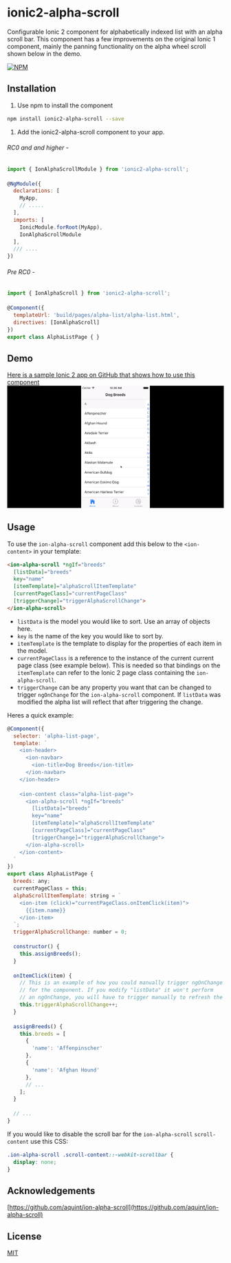 # ionic2-alpha-scroll
Configurable Ionic 2 component for alphabetically indexed list with an alpha scroll bar.  This component has a few improvements on the original Ionic 1 component, mainly the panning functionality on the alpha wheel scroll shown below in the demo.

[![NPM](https://nodei.co/npm/ionic2-alpha-scroll.png?downloads=true&stars=true)](https://nodei.co/npm/ionic2-alpha-scroll/)

## Installation

1. Use npm to install the component

  ```bash
  npm install ionic2-alpha-scroll --save
  ```

1. Add the ionic2-alpha-scroll component to your app.

  ###### RC0 and and higher -

  ```javascript
  import { IonAlphaScrollModule } from 'ionic2-alpha-scroll';

  @NgModule({
    declarations: [
      MyApp,
      // .....
    ],
    imports: [
      IonicModule.forRoot(MyApp),
      IonAlphaScrollModule
    ],
    /// ....
  })
  ```

  ###### Pre RC0 -

  ```javascript
  import { IonAlphaScroll } from 'ionic2-alpha-scroll';

  @Component({
    templateUrl: 'build/pages/alpha-list/alpha-list.html',
    directives: [IonAlphaScroll]
  })
  export class AlphaListPage { }
  ```

## Demo
[Here is a sample Ionic 2 app on GitHub that shows how to use this component](https://github.com/rossmartin/ionic2-alpha-scroll-example)
![Animated](alpha-scroll.gif)

## Usage

To use the `ion-alpha-scroll` component add this below to the `<ion-content>` in your template:
```html
<ion-alpha-scroll *ngIf="breeds"
  [listData]="breeds"
  key="name"
  [itemTemplate]="alphaScrollItemTemplate"
  [currentPageClass]="currentPageClass"
  [triggerChange]="triggerAlphaScrollChange">
</ion-alpha-scroll>
```

* `listData` is the model you would like to sort. Use an array of objects here.
* `key` is the name of the key you would like to sort by.
* `itemTemplate` is the template to display for the properties of each item in the model.
* `currentPageClass` is a reference to the instance of the current current page class (see example below).  This is needed so that bindings on the `itemTemplate` can refer to the Ionic 2 page class containing the `ion-alpha-scroll`.
* `triggerChange` can be any property you want that can be changed to trigger `ngOnChange` for the `ion-alpha-scroll` component.  If `listData` was modified the alpha list will reflect that after triggering the change.

Heres a quick example:

```javascript
@Component({
  selector: 'alpha-list-page',
  template: `
    <ion-header>
      <ion-navbar>
        <ion-title>Dog Breeds</ion-title>
      </ion-navbar>
    </ion-header>

    <ion-content class="alpha-list-page">
      <ion-alpha-scroll *ngIf="breeds"
        [listData]="breeds"
        key="name"
        [itemTemplate]="alphaScrollItemTemplate"
        [currentPageClass]="currentPageClass"
        [triggerChange]="triggerAlphaScrollChange">
      </ion-alpha-scroll>
    </ion-content>
  `
})
export class AlphaListPage {
  breeds: any;
  currentPageClass = this;
  alphaScrollItemTemplate: string = `
    <ion-item (click)="currentPageClass.onItemClick(item)">
      {{item.name}}
    </ion-item>
  `;
  triggerAlphaScrollChange: number = 0;

  constructor() {
    this.assignBreeds();
  }

  onItemClick(item) {
    // This is an example of how you could manually trigger ngOnChange
    // for the component. If you modify "listData" it won't perform
    // an ngOnChange, you will have to trigger manually to refresh the component.
    this.triggerAlphaScrollChange++;
  }

  assignBreeds() {
    this.breeds = [
      {
        'name': 'Affenpinscher'
      },
      {
        'name': 'Afghan Hound'
      },
      // ...
    ];
  }

  // ...
}
```

If you would like to disable the scroll bar for the `ion-alpha-scroll` `scroll-content` use this CSS:

```css
.ion-alpha-scroll .scroll-content::-webkit-scrollbar {
  display: none;
}
```

## Acknowledgements

[https://github.com/aquint/ion-alpha-scroll](https://github.com/aquint/ion-alpha-scroll)

## License

[MIT](LICENSE)
